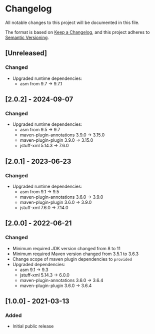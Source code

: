 # Changelog

All notable changes to this project will be documented in this file.

The format is based on [Keep a Changelog](https://keepachangelog.com/en/1.1.0/),
and this project adheres to [Semantic Versioning](https://semver.org/spec/v2.0.0.html).


## [Unreleased]

### Changed
- Upgraded runtime dependencies:
  - asm from 9.7 -> 9.7.1


## [2.0.2] - 2024-09-07

### Changed
- Upgraded runtime dependencies:
  - asm from 9.5 -> 9.7
  - maven-plugin-annotations 3.9.0 -> 3.15.0
  - maven-plugin-plugin 3.9.0 -> 3.15.0
  - jstuff-xml 5.14.3 -> 7.6.0


## [2.0.1] - 2023-06-23

### Changed
- Upgraded runtime dependencies:
  - asm from 9.1 -> 9.5
  - maven-plugin-annotations 3.6.0 -> 3.9.0
  - maven-plugin-plugin 3.6.0 -> 3.9.0
  - jstuff-xml 7.6.0 -> 7.14.0


## [2.0.0] - 2022-06-21

### Changed
- Minimum required JDK version changed from 8 to 11
- Minimum required Maven version changed from 3.5.1 to 3.6.3
- Change scope of maven plugin dependencies to `provided`
- Upgraded dependencies:
  - asm 9.1 -> 9.3
  - jstuff-xml 5.14.3 -> 6.0.0
  - maven-plugin-annotations 3.6.0 -> 3.6.4
  - maven-plugin-plugin 3.6.0 -> 3.6.4


## [1.0.0] - 2021-03-13

### Added
- Initial public release

